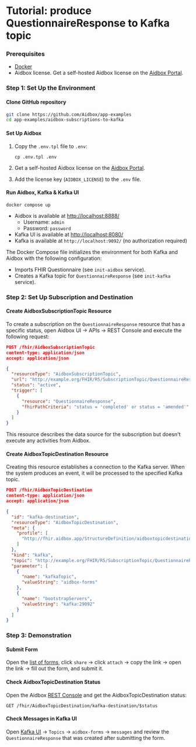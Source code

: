 # Tutorial: produce QuestionnaireResponse to Kafka topic

### Prerequisites

* [Docker](https://www.docker.com/)
* Aidbox license. Get a self-hosted Aidbox license on the [Aidbox Portal](https://aidbox.app/).

### Step 1: Set Up the Environment

#### Clone GitHub repository

```bash
git clone https://github.com/Aidbox/app-examples
cd app-examples/aidbox-subscriptions-to-kafka
```

#### Set Up Aidbox

1.  Copy the `.env.tpl` file to `.env`:

    ```shell
    cp .env.tpl .env
    ```
2. Get a self-hosted Aidbox license on the [Aidbox Portal](https://aidbox.app/).
3. Add the license key (`AIDBOX_LICENSE`) to the `.env` file.

#### Run Aidbox, Kafka & Kafka UI

```shell
docker compose up
```

* Aidbox is available at [http://localhost:8888/](http://localhost:8888/)
  * Username: `admin`
  * Password: `password`
* Kafka UI is available at [http://localhost:8080/](http://localhost:8080/)
* Kafka is available at `http://localhost:9092/` (no authorization required)

The Docker Compose file initializes the environment for both Kafka and Aidbox with the following configuration:

* Imports FHIR Questionnaire (see `init-aidbox` service).
* Creates a Kafka topic for `QuestionnaireResponse` (see `init-kafka` service).

### Step 2: Set Up Subscription and Destination

#### Create AidboxSubscriptionTopic Resource

To create a subscription on the `QuestionnaireResponse` resource that has a specific status, open Aidbox UI -> APIs -> REST Console and execute the following request:

```json
POST /fhir/AidboxSubscriptionTopic
content-type: application/json
accept: application/json

{
  "resourceType": "AidboxSubscriptionTopic",
  "url": "http://example.org/FHIR/R5/SubscriptionTopic/QuestionnaireResponse-topic",
  "status": "active",
  "trigger": [
    {
      "resource": "QuestionnaireResponse",
      "fhirPathCriteria": "status = 'completed' or status = 'amended'"
    }
  ]
}
```

This resource describes the data source for the subscription but doesn't execute any activities from Aidbox.

#### Create AidboxTopicDestination Resource

Creating this resource establishes a connection to the Kafka server. When the system produces an event, it will be processed to the specified Kafka topic.

```json
POST /fhir/AidboxTopicDestination
content-type: application/json
accept: application/json

{
  "id": "kafka-destination",
  "resourceType": "AidboxTopicDestination",
  "meta": {
    "profile": [
      "http://fhir.aidbox.app/StructureDefinition/aidboxtopicdestination-kafka-best-effort"
    ]
  },
  "kind": "kafka",
  "topic": "http://example.org/FHIR/R5/SubscriptionTopic/QuestionnaireResponse-topic",
  "parameter": [
    {
      "name": "kafkaTopic",
      "valueString": "aidbox-forms"
    },
    {
      "name": "bootstrapServers",
      "valueString": "kafka:29092"
    }
  ]
}
```

### Step 3: Demonstration

#### Submit Form

Open the [list of forms](http://localhost:8888/ui/sdc#/), click `share` -> click `attach` -> copy the link -> open the link -> fill out the form, and submit it.

#### Check AidboxTopicDestination Status

Open the Aidbox [REST Console](http://localhost:8888/ui/console#/rest) and get the AidboxTopicDestination status:

```
GET /fhir/AidboxTopicDestination/kafka-destination/$status
```

#### Check Messages in Kafka UI

Open [Kafka UI](http://localhost:8080/) -> `Topics` -> `aidbox-forms` -> `messages` and review the `QuestionnaireResponse` that was created after submitting the form.
